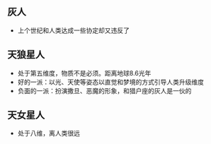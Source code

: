 ## 灰人
* 上个世纪和人类达成一些协定却又违反了

## 天狼星人
* 处于第五维度，物质不是必须。距离地球8.6光年
* 好的一派：以光、天使等姿态以直觉和梦境的方式引导人类升级维度
* 负面的一派：扮演撒旦、恶魔的形象，和猎户座的灰人是一伙的

## 天女星人
* 处于八维，离人类很远